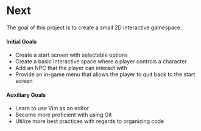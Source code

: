 <h1>Next</h1>

<p>The goal of this project is to create a small 2D interactive gamespace.</p>

<h4>Initial Goals</h4>
<ul>
<li>Create a start screen with selectable options</li>
<li>Create a basic interactive space where a player controls a character</li>
<li>Add an NPC that the player can interact with</li>
<li>Provide an in-game menu that allows the player to quit back to the start screen</li>
</ul>
<h4>Auxiliary Goals</h4>
<ul>
<li>Learn to use Vim as an editor</li>
<li>Become more proficient with using Git</li>
<li>Utilize more best practices with regards to organizing code</li>
</ul>

